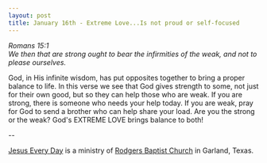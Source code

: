 ```yaml
---
layout: post
title: January 16th - Extreme Love...Is not proud or self-focused
---
```


_Romans 15:1  
We then that are strong ought to bear the infirmities of the weak,
and not to please ourselves._

God, in His infinite wisdom, has put opposites together to bring a
proper balance to life. In this verse we see that God gives strength
to some, not just for their own good, but so they can help those who
are weak. If you are strong, there is someone who needs your help
today. If you are weak, pray for God to send a brother who can help
share your load. Are you the strong or the weak? God's EXTREME LOVE
brings balance to both!

 --

<a href=http://jesuseveryday.net>Jesus Every Day</a> is a ministry of <a href=http://rodgersbaptist.net>Rodgers Baptist Church</a> in Garland, Texas.
